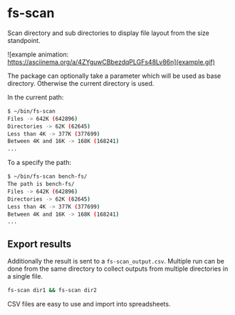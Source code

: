 # fs-scan
Scan directory and sub directories to display file layout from the size standpoint.

![example animation: https://asciinema.org/a/4ZYguwCBbezdqPLGFs48Lv86n](example.gif)

The package can optionally take a parameter which will be used as base directory.
Otherwise the current directory is used.


In the current path:

```sh
$ ~/bin/fs-scan 
Files -> 642K (642896)
Directories -> 62K (62645)
Less than 4K -> 377K (377699)
Between 4K and 16K -> 168K (168241)
...
```

To a specify the path:

```sh
$ ~/bin/fs-scan bench-fs/
The path is bench-fs/
Files -> 642K (642896)
Directories -> 62K (62645)
Less than 4K -> 377K (377699)
Between 4K and 16K -> 168K (168241)
...
```

## Export results

Additionally the result is sent to a `fs-scan_output.csv`.
Multiple run can be done from the same directory to collect outputs from multiple directories in a single file.

```sh
fs-scan dir1 && fs-scan dir2
```

CSV files are easy to use and import into spreadsheets.